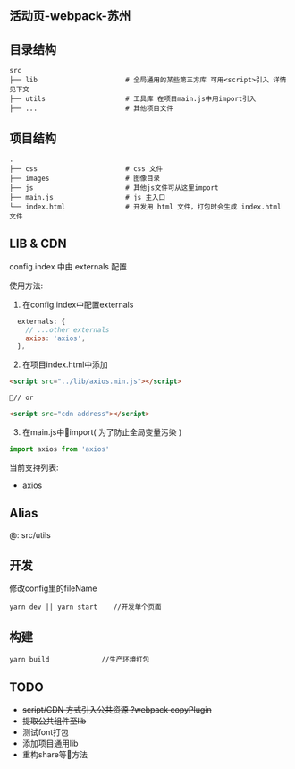## 活动页-webpack-苏州

## 目录结构

```
src
├── lib                      # 全局通用的某些第三方库 可用<script>引入 详情见下文
├── utils                    # 工具库 在项目main.js中用import引入
├── ...                      # 其他项目文件
```

## 项目结构

```
.
├── css                      # css 文件
├── images                   # 图像目录
├── js                       # 其他js文件可从这里import
├── main.js                  # js 主入口
└── index.html               # 开发用 html 文件，打包时会生成 index.html 文件
```

## LIB & CDN

config.index 中由 externals 配置

使用方法:

1. 在config.index中配置externals

```js
  externals: {
    // ...other externals
    axios: 'axios',
  },
```

2. 在项目index.html中添加

```html
<script src="../lib/axios.min.js"></script>

// or

<script src="cdn address"></script>
```

3. 在main.js中import( 为了防止全局变量污染 )

```js
import axios from 'axios' 
```


当前支持列表:

- axios


## Alias 
      
@: src/utils


## 开发

修改config里的fileName

```shell 
yarn dev || yarn start    //开发单个页面
```

## 构建

```shell
yarn build             //生产环境打包
```

## TODO

- ~~script/CDN 方式引入公共资源 ?webpack copyPlugin~~
- ~~提取公共组件至lib~~
- 测试font打包
- 添加项目通用lib
- 重构share等方法
